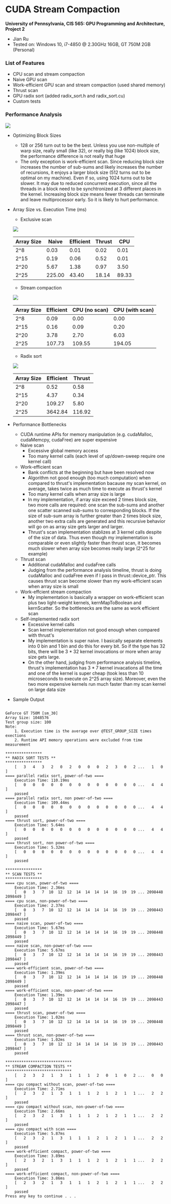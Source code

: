 CUDA Stream Compaction
======================

**University of Pennsylvania, CIS 565: GPU Programming and Architecture, Project 2**

* Jian Ru
* Tested on: Windows 10, i7-4850 @ 2.30GHz 16GB, GT 750M 2GB (Personal)

### List of Features

* CPU scan and stream compaction
* Naive GPU scan
* Work-efficient GPU scan and stream compaction (used shared memory)
* Thrust scan
* GPU radix sort (added radix_sort.h and radix_sort.cu)
* Custom tests

### Performance Analysis

  ![](img/sc_perf1.png)

* Optimizing Block Sizes
  * 128 or 256 turn out to be the best. Unless you use non-multiple of warp size,
  really small (like 32), or really big (like 1024) block size, the performance difference
  is not really that huge
  * The only exception is work-efficient scan. Since reducing block size increases the number
  of sub-sums and likely increases the number of recursions, it enjoys a larger block size
  (512 turns out to be optimal on my machine). Even if so, using 1024 turns out to be slower.
  It may due to reduced concurrent execution, since all the threads in a block need to be
  synchtronized at 3 different places in the kernel. Increasing block size means fewer threads
  can terminate and leave multiprocessor early. So it is likely to hurt performance.

* Array Size vs. Execution Time (ms)
  * Exclusive scan
  
  ![](img/scan_perf.png)

  | Array Size | Naive | Efficient | Thrust | CPU |
  | ---------- | ----- | --------- | ------ | --- |
  | 2^8  | 0.03 | 0.01 | 0.02 | 0.01 |
  | 2^15 | 0.19 | 0.06 | 0.52 | 0.01 |
  | 2^20 | 5.67 | 1.38 | 0.97 | 3.50 |
  | 2^25 | 225.00 | 43.40 | 18.14 | 89.33 |

  * Stream compaction
  
  ![](img/sc_perf2.png)

  | Array Size | Efficient | CPU (no scan) | CPU (with scan) |
  | ---        | ---       | ---           | --- |
  | 2^8  | 0.09 | 0.00 | 0.00 |
  | 2^15 | 0.16 | 0.09 | 0.20 |
  | 2^20 | 3.78 | 2.70 | 6.03 |
  | 2^25 | 107.73 | 109.55 | 194.05 |
  
  * Radix sort
  
  ![](img/rs_perf.png)

  | Array Size | Efficient | Thrust |
  | ---        | ---       | --- |
  | 2^8  | 0.52 | 0.58 |
  | 2^15 | 4.37 | 0.34 |
  | 2^20 | 109.27 | 5.80 |
  | 2^25 | 3642.84 | 116.92 |

* Performance Bottlenecks
  * CUDA runtime APIs for memory manipulation (e.g. cudaMalloc, cudaMemcpy, cudaFree) are super expensive
  * Naive scan
    * Excessive global memory access
	* Too many kernel calls (each level of up/down-sweep require one kernel call)
  * Work-efficient scan
    * Bank conflicts at the beginning but have been resolved now
	* Algorithm not good enough (too much computation) when compared to thrust's implementation 
	bacause my scan kernel, on average, takes twice as much time to execute as thrust's kernel
    * Too many kernel calls when array size is large
	* In my implementation, if array size exceed 2 times block size, two more calls are
	required: one scan the sub-sums and another one scatter scanned sub-sums to corresponding
	blocks. If the size of sub-sum array is further greater than 2 times block size, another
	two extra calls are generated and this recursive behavior will go on as array size gets
	larger and larger.
	* Thrust's scan implementation stablizes at 3 kernel calls despite of the size of data.
	Thus even though my implementation is comparable or even slightly faster than thrust scan,
	it becomes much slower when array size becomes really large (2^25 for example)
  * Thrust scan
    * Additional cudaMalloc and cudaFree calls
	* Judging from the performance analysis timeline, thrust is doing cudaMalloc and cudaFree
	even if I pass in thrust::device_ptr<T>. This causes thrust scan become slower than my
	work-efficient scan when array size is small
  * Work-effcient stream compaction
    * My implementation is basically a wrapper on work-efficient scan plus two light-weight
	kernels, kernMapToBoolean and kernScatter. So the bottlenecks are the same as work efficient
	scan
  * Self-implemented radix sort
    * Excessive kernel calls
	* Scan kernel implementation not good enough when compared with thrust's
    * My implementation is super naive. I basically separate elements into 0 bin and 1 bin and
	do this for every bit. So if the type has 32 bits, there will be 3 * 32 kernel invocations
	or more when array size gets large.
	* On the other hand, judging from performance analysis timeline, thrust's implementation
	has 3 * 7 kernel invacations all the time and one of the kernel is super cheap (took less
	than 10 microseconds to execute on 2^25 array size). Moreover, even the two more expensive
	kernels run much faster than my scan kernel on large data size
	
* Sample Output

```

GeForce GT 750M [sm_30]
Array Size: 1048576
Test group size: 100
Note:
    1. Execution time is the average over @TEST_GROUP_SIZE times exections
    2. Runtime API memory operations were excluded from time measurement

****************
** RADIX SORT TESTS **
****************
    [   3   4   3   2   0   2   0   0   0   2   3   0   2 ...   1   0 ]
==== parallel radix sort, power-of-two ====
    Execution Time: 110.19ms
    [   0   0   0   0   0   0   0   0   0   0   0   0   0 ...   4   4 ]
    passed
==== parallel radix sort, non power-of-two ====
    Execution Time: 109.44ms
    [   0   0   0   0   0   0   0   0   0   0   0   0   0 ...   4   4 ]
    passed
==== thrust sort, power-of-two ====
    Execution Time: 5.64ms
    [   0   0   0   0   0   0   0   0   0   0   0   0   0 ...   4   4 ]
    passed
==== thrust sort, non power-of-two ====
    Execution Time: 5.32ms
    [   0   0   0   0   0   0   0   0   0   0   0   0   0 ...   4   4 ]
    passed

****************
** SCAN TESTS **
****************
==== cpu scan, power-of-two ====
    Execution Time: 2.36ms
    [   0   3   7  10  12  12  14  14  14  14  16  19  19 ... 2098448 2098449 ]
==== cpu scan, non-power-of-two ====
    Execution Time: 2.37ms
    [   0   3   7  10  12  12  14  14  14  14  16  19  19 ... 2098443 2098447 ]
    passed
==== naive scan, power-of-two ====
    Execution Time: 5.67ms
    [   0   3   7  10  12  12  14  14  14  14  16  19  19 ... 2098448 2098449 ]
    passed
==== naive scan, non-power-of-two ====
    Execution Time: 5.67ms
    [   0   3   7  10  12  12  14  14  14  14  16  19  19 ... 2098443 2098447 ]
    passed
==== work-efficient scan, power-of-two ====
    Execution Time: 1.39ms
    [   0   3   7  10  12  12  14  14  14  14  16  19  19 ... 2098448 2098449 ]
    passed
==== work-efficient scan, non-power-of-two ====
    Execution Time: 1.39ms
    [   0   3   7  10  12  12  14  14  14  14  16  19  19 ... 2098443 2098447 ]
    passed
==== thrust scan, power-of-two ====
    Execution Time: 1.02ms
    [   0   3   7  10  12  12  14  14  14  14  16  19  19 ... 2098448 2098449 ]
    passed
==== thrust scan, non-power-of-two ====
    Execution Time: 1.02ms
    [   0   3   7  10  12  12  14  14  14  14  16  19  19 ... 2098443 2098447 ]
    passed

*****************************
** STREAM COMPACTION TESTS **
*****************************
    [   2   3   2   1   3   1   1   1   2   0   1   0   2 ...   0   0 ]
==== cpu compact without scan, power-of-two ====
    Execution Time: 2.71ms
    [   2   3   2   1   3   1   1   1   2   1   2   1   1 ...   2   2 ]
    passed
==== cpu compact without scan, non-power-of-two ====
    Execution Time: 2.66ms
    [   2   3   2   1   3   1   1   1   2   1   2   1   1 ...   2   2 ]
    passed
==== cpu compact with scan ====
    Execution Time: 5.87ms
    [   2   3   2   1   3   1   1   1   2   1   2   1   1 ...   2   2 ]
    passed
==== work-efficient compact, power-of-two ====
    Execution Time: 3.89ms
    [   2   3   2   1   3   1   1   1   2   1   2   1   1 ...   2   2 ]
    passed
==== work-efficient compact, non-power-of-two ====
    Execution Time: 3.86ms
    [   2   3   2   1   3   1   1   1   2   1   2   1   1 ...   2   2 ]
    passed
Press any key to continue . . .
```
	
	
